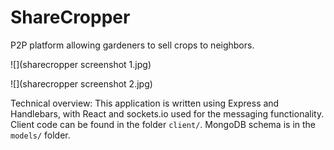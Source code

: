 # ShareCropper
P2P platform allowing gardeners to sell crops to neighbors.

![](sharecropper screenshot 1.jpg)

![](sharecropper screenshot 2.jpg)

Technical overview: This application is written using Express and Handlebars, with React and sockets.io used for the messaging functionality. Client code can be found in the folder `client/`. MongoDB schema is in the `models/` folder. 
